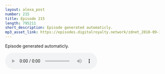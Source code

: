 ```yaml
---
layout: alexa_post
number: 215
title: Episode 215
length: 795211
short_description: Episode generated automaticly.
mp3_asset_link: https://episodes.digitalroyalty.network/zdnet_2018-09-14_01-00-04.mp3
---
```


Episode generated automaticly.

<audio controls>
    <source src="{{ page.mp3_asset_link }}" type="audio/mpeg">
</audio>